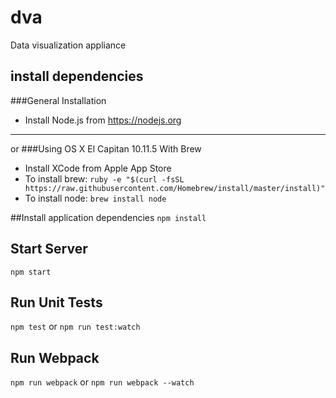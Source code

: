 # dva

Data visualization appliance

## install dependencies
###General Installation
* Install Node.js from https://nodejs.org
--- 
or
###Using OS X El Capitan 10.11.5 With Brew
* Install XCode from Apple App Store
* To install brew: `ruby -e "$(curl -fsSL https://raw.githubusercontent.com/Homebrew/install/master/install)"`
* To install node: `brew install node`

##Install application dependencies 
`npm install`

## Start Server
`npm start`

## Run Unit Tests
`npm test` or `npm run test:watch`

## Run Webpack
`npm run webpack` or `npm run webpack --watch`
